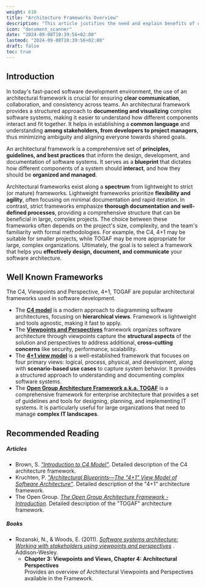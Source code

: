 ```yaml
---
weight: 610
title: "Architecture Frameworks Overview"
description: "This article justifies the need and explain benefits of using architectural frameworks"
icon: "document_scanner"
date: "2024-09-08T10:39:56+02:00"
lastmod: "2024-09-08T10:39:56+02:00"
draft: false
toc: true
---
```


## Introduction

In today's fast-paced software development environment, the use of an
architectural framework is crucial for ensuring **clear communication**,
collaboration, and consistency across teams. An architectural framework provides
a structured approach to **documenting and visualizing** complex software
systems, making it easier to understand how different components interact and
fit together. It helps in establishing a **common language** and understanding
**among stakeholders, from developers to project managers**, thus minimizing
ambiguity and aligning everyone towards shared goals.

An architectural framework is a comprehensive set of **principles, guidelines,
and best practices** that inform the design, development, and documentation of
software systems. It serves as a **blueprint** that dictates how different
components of a system should **interact**, and how they should be **organized
and managed**.

Architectural frameworks exist along a **spectrum** from lightweight to strict
(or mature) frameworks. Lightweight frameworks prioritize **flexibility and
agility**, often focusing on minimal documentation and rapid iteration. In
contrast, strict frameworks emphasize **thorough documentation and well-defined
processes**, providing a comprehensive structure that can be beneficial in
large, complex projects. The choice between these frameworks often depends on
the project's size, complexity, and the team's familiarity with formal
methodologies. For example, the C4, 4+1 may be suitable for smaller projects,
while TOGAF may be more appropriate for large, complex organizations.
Ultimately, the goal is to select a framework that helps you **effectively design,
document, and communicate** your software architecture.

## Well Known Frameworks

The C4, Viewpoints and Perspective, 4+1, TOGAF are popular architectural
frameworks used in software development.
- The **[C4 model](https://c4model.com/introduction)** is a modern approach to diagramming software architectures,
  focusing on **hierarchical views**. Framework is lightweight and tools agnostic,
  making it fast to apply.
- The **[Viewpoints and Perspectives](https://www.viewpoints-and-perspectives.info/home/book/)** framework organizes software architecture
  through viewpoints capture the **structural aspects** of the solution and
  perspectives to address additional, **cross-cutting concerns** like security,
  performance, scalability.
- The **[4+1 view model](https://www.cs.ubc.ca/~gregor/teaching/papers/4+1view-architecture.pdf)** is a well-established framework that focuses on four
  primary views: logical, process, physical, and development, along with
  **scenario-based use cases** to capture system behavior. It provides a structured
  approach to understanding and documenting complex software systems.
- The **[Open Group Architecture Framework a.k.a. TOGAF](https://pubs.opengroup.org/togaf-standard/)** is a comprehensive framework for enterprise architecture that provides a
  set of guidelines and tools for designing, planning, and implementing IT
  systems. It is particularly useful for large organizations that need to manage
  **complex IT landscapes**.

## Recommended Reading

##### Articles

* Brown, S. *["Introduction to C4 Model"](https://c4model.com/introduction)*.
  Detailed description of the C4 architecture framework.
* Kruchten, P. *["Architectural Blueprints—The "4+1" View Model of Software Architecture"](https://www.cs.ubc.ca/~gregor/teaching/papers/4+1view-architecture.pdf)*.
  Detailed description of the "4+1" architecture framework.
* The Open Group. *[The Open Group Architecture Framework - Introduction](https://pubs.opengroup.org/togaf-standard/)*.
  Detailed description of the "TOGAF" architecture framework.

##### Books

* Rozanski, N., & Woods, E. (2011). *[Software systems architecture: Working with stakeholders using viewpoints and perspectives](https://www.viewpoints-and-perspectives.info/home/book/)* . Addison-Wesley.
  * **Chapter 3: Viewpoints and Views, Chapter 4: Architectural Perspectives**\
    Provides an overview of Architectural Viewpoints and Perspectives available
    in the Framework.
